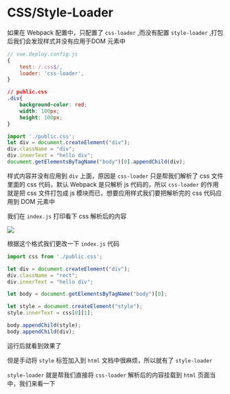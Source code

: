 # CSS/Style-Loader

如果在 Webpack 配置中，只配置了 `css-loader` ,而没有配置 `style-loader` ,打包后我们会发现样式并没有应用于DOM 元素中

```js
// vue.deploy.config.js
{
    test: /.css$/,
    loader: 'css-loader',
}
```

```css
// public.css
.div{
    background-color: red;
    width: 100px;
    height: 100px;
}
```

```js
import './public.css';
let div = document.createElement("div");
div.className = "div";
div.innerText = "hello div";
document.getElementsByTagName("body")[0].appendChild(div);
```

样式内容并没有应用到 `div` 上面，原因是 `css-loader` 只是帮我们解析了 css 文件里面的 css 代码，默认 Webpack 是只解析 js 代码的，所以 `css-loader` 的作用就是把 css 文件打包成 js 模块而已，想要应用样式我们要把解析完的 css 代码应用到 DOM 元素中

我们在 `index.js` 打印看下 css 解析后的内容

![](https://upload-images.jianshu.io/upload_images/10812004-1db169a3934ed1c8.png?imageMogr2/auto-orient/strip|imageView2/2/w/567/format/webp)

根据这个格式我们更改一下 `index.js` 代码

```js
import css from './public.css';

let div = document.createElement("div");
div.className = "rect";
div.innerText = "hello div";

let body = document.getElementsByTagName("body")[0];

let style = document.createElement("style");
style.innerText = css[0][1];

body.appendChild(style);
body.appendChild(div);
```

运行后就看到效果了

但是手动将 `style` 标签加入到 `html` 文档中很麻烦，所以就有了 `style-loader`

`style-loader` 就是帮我们直接将 `css-loader` 解析后的内容挂载到 `html` 页面当中，我们来看一下




